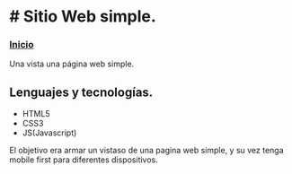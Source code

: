 # # Sitio Web simple.

### [Inicio](https://megagringa.github.io/IngPrograms/index.html)

Una vista una página web simple.

## Lenguajes y tecnologías.

- HTML5
- CSS3
- JS(Javascript)

El objetivo era armar un vistaso de una pagina web simple, y su vez tenga mobile first para diferentes dispositivos.
